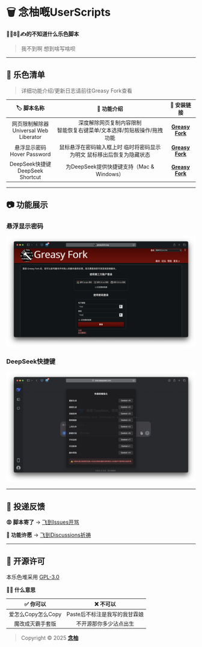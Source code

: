 # 🗑️ 念柚嘅UserScripts

**🦐🐔8⃣️✍️的不知道什么乐色脚本**

> 我不到啊 想到啥写啥呗

---

## 💩 乐色清单
> 详细功能介绍/更新日志请前往Greasy Fork查看

| 🏷️ 脚本名称 | 🔧 功能介绍 | 🔗 安装链接 |
| :-: | :-: | :-: |
| 网页限制解除器 <Br> Universal Web Liberator | 深度解除网页复制内容限制 <Br> 智能恢复右键菜单/文本选择/剪贴板操作/拖拽功能 | [**Greasy Fork**](https://greasyfork.org/scripts/532010) |
| 悬浮显示密码 <Br> Hover Password | 鼠标悬浮在密码输入框上时 临时将密码显示为明文 鼠标移出后恢复为隐藏状态 | [**Greasy Fork**](https://greasyfork.org/scripts/532524) |
| DeepSeek快捷键 <Br> DeepSeek Shortcut | 为DeepSeek提供快捷键支持（Mac & Windows） | [**Greasy Fork**](https://greasyfork.org/scripts/532221) |

---

## 📷 功能展示

### 悬浮显示密码
![HoverPasswordFeature](https://raw.githubusercontent.com/MiPoNianYou/UserScripts/refs/heads/main/Images/HoverPasswordFeature.png "HoverPasswordFeature")

### DeepSeek快捷键
![DeepSeekShortcutFeature](https://raw.githubusercontent.com/MiPoNianYou/UserScripts/refs/heads/main/Images/DeepSeekShortcutFeature.png "DeepSeekShortcutFeature")

---

## 📮 投递反馈

**😡 脚本寄了** → [飞到Issues开骂](https://github.com/MiPoNianYou/UserScripts/issues)

**🌠 功能许愿** → [飞到Discussions祈祷](https://github.com/MiPoNianYou/UserScripts/discussions)

---

## 📜 开源许可

本乐色堆采用 [GPL-3.0](https://github.com/MiPoNianYou/UserScripts/blob/main/LICENSE)

**🙋🏻 什么意思**

| ✅ 你可以 | ❌ 不可以 |
| :-: | :-: |
| 爱怎么Copy怎么Copy | Paste后不标注是我写的我甘霖娘 |
| 魔改成灭霸手套版 | 不开源那你多少沾点出生 |

> Copyright © 2025 [**念柚**](https://github.com/MiPoNianYou)

